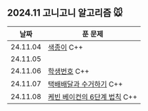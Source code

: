 ## 2024.11 고니고니 알고리즘 🐭

| 날짜     | 푼 문제                                                                                     |
| -------- | ------------------------------------------------------------------------------------------- |
| 24.11.04 | [색종이](https://www.acmicpc.net/problem/2563) C++                                          |
| 24.11.05 |                                                                                             |
| 24.11.06 | [학생번호](https://www.acmicpc.net/problem/1235) C++                                        |
| 24.11.07 | [택배배달과 수거하기](https://school.programmers.co.kr/learn/courses/30/lessons/150369) C++ |
| 24.11.08 | [케빈 베이컨의 6단계 법칙](https://www.acmicpc.net/problem/1389) C++                        |
